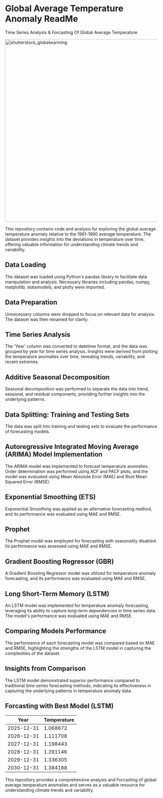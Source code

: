 # Global Average Temperature Anomaly ReadMe

Time Series Analysis &amp; Forcasting Of Global Average Temperature 

<img src="https://github.com/Davidsonity/Global-Temperature-Forcasting/assets/96771321/41a67605-eab5-4be9-a27e-b4093cd67b65" alt="shutterstock_globalwarming" width="600">

This repository contains code and analysis for exploring the global average temperature anomaly relative to the 1961-1990 average temperature. The dataset provides insights into the deviations in temperature over time, offering valuable information for understanding climate trends and variability.

## Data Loading
The dataset was loaded using Python's pandas library to facilitate data manipulation and analysis. Necessary libraries including pandas, numpy, matplotlib, statsmodels, and plotly were imported.

## Data Preparation
Unnecessary columns were dropped to focus on relevant data for analysis. The dataset was then renamed for clarity.

## Time Series Analysis
The 'Year' column was converted to datetime format, and the data was grouped by year for time series analysis. Insights were derived from plotting the temperature anomalies over time, revealing trends, variability, and recent extremes.

## Additive Seasonal Decomposition
Seasonal decomposition was performed to separate the data into trend, seasonal, and residual components, providing further insights into the underlying patterns.

## Data Splitting: Training and Testing Sets
The data was split into training and testing sets to evaluate the performance of forecasting models.

## Autoregressive Integrated Moving Average (ARIMA) Model Implementation
The ARIMA model was implemented to forecast temperature anomalies. Order determination was performed using ACF and PACF plots, and the model was evaluated using Mean Absolute Error (MAE) and Root Mean Squared Error (RMSE).

## Exponential Smoothing (ETS)
Exponential Smoothing was applied as an alternative forecasting method, and its performance was evaluated using MAE and RMSE.

## Prophet
The Prophet model was employed for forecasting with seasonality disabled. Its performance was assessed using MAE and RMSE.

## Gradient Boosting Regressor (GBR)
A Gradient Boosting Regressor model was utilized for temperature anomaly forecasting, and its performance was evaluated using MAE and RMSE.

## Long Short-Term Memory (LSTM)
An LSTM model was implemented for temperature anomaly forecasting, leveraging its ability to capture long-term dependencies in time series data. The model's performance was evaluated using MAE and RMSE.

## Comparing Models Performance
The performance of each forecasting model was compared based on MAE and RMSE, highlighting the strengths of the LSTM model in capturing the complexities of the dataset.

## Insights from Comparison
The LSTM model demonstrated superior performance compared to traditional time series forecasting methods, indicating its effectiveness in capturing the underlying patterns in temperature anomaly data.

## Forcasting with Best Model (LSTM)
| Year       | Temperature |
|------------|-------------|
| 2025-12-31 | 1.068672    |
| 2026-12-31 | 1.111708    |
| 2027-12-31 | 1.198443    |
| 2028-12-31 | 1.291146    |
| 2029-12-31 | 1.336305    |
| 2030-12-31 | 1.384188    |

This repository provides a comprehensive analysis and Forcasting of global average temperature anomalies and serves as a valuable resource for understanding climate trends and variability.
